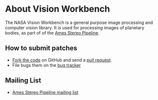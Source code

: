 # About Vision Workbench

The NASA Vision Workbench is a general purpose image processing and computer vision library. It is used for processing images of planetary bodies, as part of of the [Ames Stereo Pipeline](https://stereopipeline.readthedocs.io/en/latest/introduction.html).

## How to submit patches

- [Fork the code](http://help.github.com/forking/) on GitHub and send a [pull request](http://github.com/guides/pull-requests).
- File bugs them on the [bug tracker][bugs]

## Mailing List
- [Ames Stereo Pipeline mailing list](https://groups.google.com/g/ames-stereo-pipeline-support)

[repo]: http://github.com/visionworkbench/visionworkbench
[bugs]: http://github.com/visionworkbench/visionworkbench/issues
